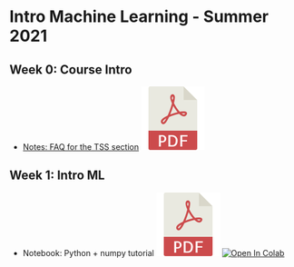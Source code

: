 # Intro Machine Learning - Summer 2021


## Week 0: Course Intro

* [Notes: FAQ for the TSS section](notes/tss-faq) [![PDF](pdf.svg)](notes/tss-faq.pdf)

## Week 1: Intro ML

* Notebook: Python + numpy tutorial [![PDF](pdf.svg)](notebooks/notebooks/1-python-numpy-tutorial.pdf)  [![Open In Colab](https://colab.research.google.com/assets/colab-badge.svg)](https://colab.research.google.com/github/ffund/ml-notebooks/blob/master/notebooks/1-python-numpy-tutorial.ipynb)
